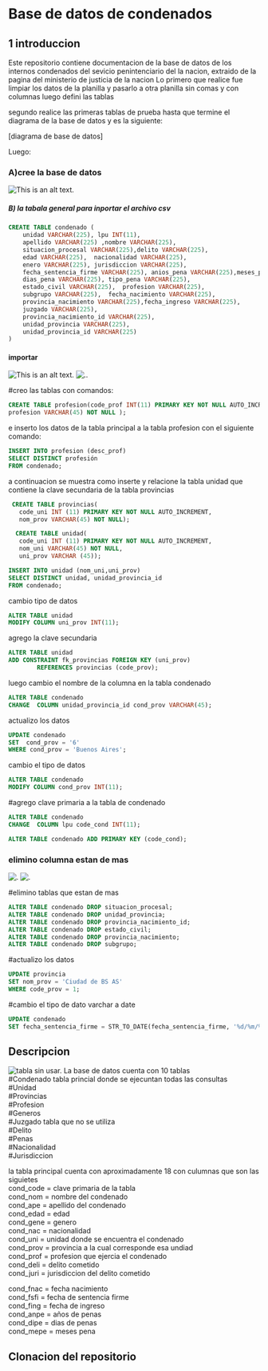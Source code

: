 # Base de datos de condenados
## 1 introduccion
Este repositorio contiene documentacion de la base de datos de los internos condenados  del sevicio penintenciario del la nacion,
extraido de la pagina del  ministerio de  justicia  de la nacion
Lo primero que realice fue limpiar los datos de la planilla y pasarlo
a otra planilla sin comas y con columnas
luego defini las tablas

segundo realice las primeras tablas de prueba
hasta que termine el diagrama
de la base de datos y es la siguiente:

[diagrama de base de datos]

Luego:
### A)cree la base de datos
![This is an alt text.](https://github.com/lean-23/trabajo_de_base_de_datos/blob/main/tp-1.png)

##### B) la tabala general para inportar el archivo csv
```sql
CREATE TABLE condenado (
	unidad VARCHAR(225), lpu INT(11),
	apellido VARCHAR(225) ,nombre VARCHAR(225),
	situacion_procesal VARCHAR(225),delito VARCHAR(225),
	edad VARCHAR(225),	nacionalidad VARCHAR(225),
	enero VARCHAR(225), jurisdiccion VARCHAR(225),
	fecha_sentencia_firme VARCHAR(225), anios_pena VARCHAR(225),meses_penas VARCHAR(225),
	dias_pena VARCHAR(225),	tipo_pena VARCHAR(225),
	estado_civil VARCHAR(225),	profesion VARCHAR(225),
	subgrupo VARCHAR(225),	fecha_nacimiento VARCHAR(225),
	provincia_nacimiento VARCHAR(225),fecha_ingreso VARCHAR(225),
	juzgado VARCHAR(225),
	provincia_nacimiento_id VARCHAR(225),
	unidad_provincia VARCHAR(225),
	unidad_provincia_id VARCHAR(225) 
)
```
#### importar
![This is an alt text.](https://github.com/lean-23/trabajo_de_base_de_datos/blob/main/imoirtar%20csv.png) 
![. ](https://github.com/lean-23/trabajo_de_base_de_datos/blob/main/importar%20datos.png).

#creo las tablas con comandos:
``` sql
CREATE TABLE profesion(code_prof INT(11) PRIMARY KEY NOT NULL AUTO_INCREMENT,
profesion VARCHAR(45) NOT NULL );
```
e inserto los datos de la tabla principal a la tabla profesion con el siguiente comando:
``` sql
INSERT INTO profesion (desc_prof)
SELECT DISTINCT profesión
FROM condenado;
```
a continuacion se muestra como inserte y relacione la tabla unidad que contiene la clave secundaria de la tabla provincias
``` sql
 CREATE TABLE provincias(
   code_uni INT (11) PRIMARY KEY NOT NULL AUTO_INCREMENT,
   nom_prov VARCHAR(45) NOT NULL);
```
```sql
  CREATE TABLE unidad(
   code_uni INT (11) PRIMARY KEY NOT NULL AUTO_INCREMENT,
   nom_uni VARCHAR(45) NOT NULL,
   uni_prov VARCHAR (45));
```
``` sql
INSERT INTO unidad (nom_uni,uni_prov)
SELECT DISTINCT unidad, unidad_provincia_id
FROM condenado;
```
cambio tipo de datos
```sql
ALTER TABLE unidad 
MODIFY COLUMN uni_prov INT(11);
```
agrego la clave secundaria
```sql
ALTER TABLE unidad
ADD CONSTRAINT fk_provincias FOREIGN KEY (uni_prov)
        REFERENCES provincias (code_prov);
```

luego cambio el nombre de la columna en la tabla condenado
```sql
ALTER TABLE condenado 
CHANGE  COLUMN unidad_provincia_id cond_prov VARCHAR(45);
```
actualizo los datos
```sql
UPDATE condenado
SET  cond_prov = '6'
WHERE cond_prov = 'Buenos Aires';
```
cambio el tipo de datos
```sql
ALTER TABLE condenado 
MODIFY COLUMN cond_prov INT(11);
```

#agrego clave primaria a la tabla de condenado
```sql
ALTER TABLE condenado 
CHANGE  COLUMN lpu code_cond INT(11);

ALTER TABLE condenado ADD PRIMARY KEY (code_cond);
```
### elimino columna estan de mas
![. ](https://github.com/lean-23/trabajo_de_base_de_datos/blob/main/borrar_columna.png)
![. ](https://github.com/lean-23/trabajo_de_base_de_datos/blob/main/borrar_columna1.png)

#elimino tablas que estan de mas
```sql
ALTER TABLE condenado DROP situacion_procesal;
ALTER TABLE condenado DROP unidad_provincia;
ALTER TABLE condenado DROP provincia_nacimiento_id;
ALTER TABLE condenado DROP estado_civil;
ALTER TABLE condenado DROP provincia_nacimiento;
ALTER TABLE condenado DROP subgrupo;
```
#actualizo los datos
```sql
UPDATE provincia
SET nom_prov = 'Ciudad de BS AS'
WHERE code_prov = 1;
```
#cambio el tipo de dato varchar a date
```sql
UPDATE condenado
SET fecha_sentencia_firme = STR_TO_DATE(fecha_sentencia_firme, '%d/%m/%Y');
```
## Descripcion      
![tabla sin usar. ]() 
La base de datos cuenta con 10 tablas    
#Condenado tabla princial donde se ejecuntan todas las consultas           
#Unidad        
#Provincias        
#Profesion          
#Generos           
#Juzgado tabla que no se utiliza      
#Delito        
#Penas       
#Nacionalidad        
#Jurisdiccion      
       

la tabla principal cuenta con aproximadamente 18 con culumnas que son las siguietes  
cond_code = clave primaria de la tabla    
cond_nom = nombre del condenado      
cond_ape = apellido del condenado  
cond_edad = edad    
cond_gene = genero  
cond_nac = nacionalidad   
cond_uni = unidad donde se encuentra el condenado    
cond_prov = provincia a la cual corresponde esa undiad     
cond_prof = profesion que ejercia el condenado   
cond_deli  = delito cometido     
cond_juri = jurisdiccion del delito cometido 

cond_fnac = fecha nacimiento    
cond_fsfi = fecha de sentencia firme    
cond_fing = fecha de ingreso    
cond_anpe = años de penas      
cond_dipe = dias de penas       
cond_mepe = meses pena       

## Clonacion del repositorio

